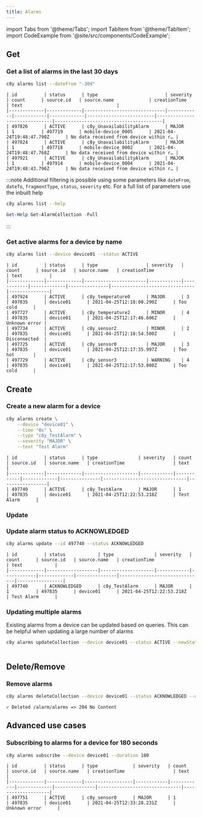```yaml
---
title: Alarms
---
```


import Tabs from '@theme/Tabs';
import TabItem from '@theme/TabItem';
import CodeExample from '@site/src/components/CodeExample';

## Get

### Get a list of alarms in the last 30 days

<CodeExample>

```bash
c8y alarms list --dateFrom "-30d"
```

</CodeExample>


```plaintext title="Output"
| id          | status      | type                         | severity   | count      | source.id   | source.name             | creationTime                  | text                                   |
|-------------|-------------|------------------------------|------------|------------|-------------|-------------------------|-------------------------------|----------------------------------------|
| 497826      | ACTIVE      | c8y_UnavailabilityAlarm      | MAJOR      | 1          | 497719      | mobile-device_0005      | 2021-04-24T19:48:47.790Z      | No data received from device within r… |
| 497824      | ACTIVE      | c8y_UnavailabilityAlarm      | MAJOR      | 1          | 497718      | mobile-device_0002      | 2021-04-24T19:48:47.768Z      | No data received from device within r… |
| 497921      | ACTIVE      | c8y_UnavailabilityAlarm      | MAJOR      | 1          | 497914      | mobile-device_0004      | 2021-04-24T19:48:43.796Z      | No data received from device within r… |
```

:::note
Additional filtering is possible using some parameters like `dateFrom`, `dateTo`, `fragmentType`, `status`, `severity` etc. For a full list of parameters use the inbuilt help

<CodeExample>

```bash
c8y alarms list --help
```

```powershell
Get-Help Get-AlarmCollection -Full
```

</CodeExample>

:::

### Get active alarms for a device by name

<CodeExample>

```bash
c8y alarms list --device device01 --status ACTIVE
```

</CodeExample>


```text title="Output"
| id          | status      | type                  | severity   | count      | source.id   | source.name   | creationTime                  | text          |
|-------------|-------------|-----------------------|------------|------------|-------------|---------------|-------------------------------|---------------|
| 497924      | ACTIVE      | c8y_temperature0      | MAJOR      | 3          | 497835      | device01      | 2021-04-25T12:18:00.290Z      | Too cold      |
| 497727      | ACTIVE      | c8y_temperature2      | MINOR      | 4          | 497835      | device01      | 2021-04-25T12:17:46.606Z      | Unknown error |
| 497734      | ACTIVE      | c8y_sensor2           | MINOR      | 2          | 497835      | device01      | 2021-04-25T12:18:54.500Z      | Disconnected  |
| 497725      | ACTIVE      | c8y_sensor0           | MAJOR      | 3          | 497835      | device01      | 2021-04-25T12:17:35.997Z      | Too hot       |
| 497729      | ACTIVE      | c8y_sensor3           | WARNING    | 4          | 497835      | device01      | 2021-04-25T12:17:53.808Z      | Too cold      |
```

## Create

### Create a new alarm for a device

<CodeExample>

```bash
c8y alarms create \
    --device "device01" \
    --time "0s" \
    --type "c8y_TestAlarm" \
    --severity "MAJOR" \
    --text "Test Alarm"
```

</CodeExample>


```plaintext title="Output"
| id          | status      | type               | severity   | count      | source.id   | source.name   | creationTime                  | text            |
|-------------|-------------|--------------------|------------|------------|-------------|---------------|-------------------------------|-----------------|
| 497740      | ACTIVE      | c8y_TestAlarm      | MAJOR      | 1          | 497835      | device01      | 2021-04-25T12:22:53.218Z      | Test Alarm      |
```

### Update

### Update alarm status to ACKNOWLEDGED

<CodeExample>

```bash
c8y alarms update --id 497740 --status ACKNOWLEDGED
```

</CodeExample>


```plaintext title="Output"
| id          | status            | type               | severity   | count      | source.id   | source.name   | creationTime                  | text            |
|-------------|-------------------|--------------------|------------|------------|-------------|---------------|-------------------------------|-----------------|
| 497740      | ACKNOWLEDGED      | c8y_TestAlarm      | MAJOR      | 1          | 497835      | device01      | 2021-04-25T12:22:53.218Z      | Test Alarm      |
```

### Updating multiple alarms

Existing alarms from a device can be updated based on queries. This can be helpful when updating a large number of alarms

<CodeExample>

```bash
c8y alarms updateCollection --device device01 --status ACTIVE --newStatus ACKNOWLEDGED
```

</CodeExample>


```plaintext title="No output"
```

## Delete/Remove

### Remove alarms

<CodeExample>

```bash
c8y alarms deleteCollection --device device01 --status ACKNOWLEDGED --dateFrom -1d
```

</CodeExample>


```plaintext title="Output (standard error)"
✓ Deleted /alarm/alarms => 204 No Content
```

## Advanced use cases

### Subscribing to alarms for a device for 180 seconds

<CodeExample>

```bash
c8y alarms subscribe --device device01 --duration 180
```

</CodeExample>


```plaintext title="Output"
| id          | status      | type             | severity   | count      | source.id   | source.name   | creationTime                  | text               |
|-------------|-------------|------------------|------------|------------|-------------|---------------|-------------------------------|--------------------|
| 497751      | ACTIVE      | c8y_sensor0      | MAJOR      | 1          | 497835      | device01      | 2021-04-25T12:33:28.231Z      | Unknown error      |
```

